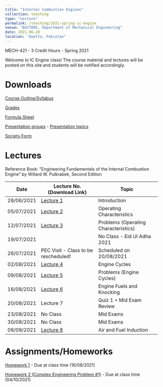 ```yaml
---
title: "Internal Combustion Engines"
collection: teaching
type: "Lecture"
permalink: /teaching/2021-spring-ic-engine
venue: "BUITEMS, Department of Mechanical Engineering"
date: 2021-06-28
location: "Quetta, Pakistan"
---
```


MECH-421 - 3 Credit Hours - Spring 2021

<!---
Internal Combustion Engines
======
-->

Welcome to IC Engine class! 
The course material and lectures will be posted on this site and students will be notified accordingly. 

Downloads
======
[Course Outline/Syllabus](https://github.com/kashifliaqat/kashifliaqat.github.io/raw/master/files/ic_syllabus.pdf)
    
[Grades](https://github.com/kashifliaqat/kashifliaqat.github.io/raw/master/files/ic_engine_2021/grades_ic_engine.pdf)

[Formula Sheet](https://github.com/kashifliaqat/kashifliaqat.github.io/raw/master/files/ic_engine_2021/Mid_Formula_Sheet.pdf)

[Presentation groups](https://github.com/kashifliaqat/kashifliaqat.github.io/raw/master/files/ic_engine_2021/Presentation_groups.pdf) - 
[Presentation topics](https://github.com/kashifliaqat/kashifliaqat.github.io/raw/master/files/ic_engine_2021/IC_Engine_Presentation_Topics.pdf)

[Society Form](https://github.com/kashifliaqat/kashifliaqat.github.io/raw/master/files/ic_engine_2021/Student%20Application%20Form.pdf)

Lectures
======
Reference Book: "Engineering Fundamentals of the Internal Combustion Engine" by Willard W. Pulkrabek, Second Edition

| **Date**   | **Lecture No. (Download Link)**                                                                                      | **Topic**                            |
|------------|----------------------------------------------------------------------------------------------------------------------|--------------------------------------|
| 28/06/2021 | [Lecture 1](https://github.com/kashifliaqat/kashifliaqat.github.io/raw/master/files/IC_Engine_1.pdf)                 | Introduction                         |
| 05/07/2021 | [Lecture 2](https://github.com/kashifliaqat/kashifliaqat.github.io/raw/master/files/ic_engine_2021/IC_Engine_2.pdf)  | Operating Characteristics            |
| 12/07/2021 | [Lecture 3](https://github.com/kashifliaqat/kashifliaqat.github.io/raw/master/files/ic_engine_2021/IC_Engine_3.pdf)  | Problems (Operating Characteristics) |
| 19/07/2021 |                                                                                                                      | No Class - Eid Ul Adha 2021          |
| 26/07/2021 | PEC Visit - Class to be rescheduled!                                                                                 | Scheduled on 20/08/2021              |
| 02/08/2021 | [Lecture 4](https://github.com/kashifliaqat/kashifliaqat.github.io/raw/master/files/ic_engine_2021/IC_Engine_4.pdf)  | Engine Cycles                        |
| 09/08/2021 | [Lecture 5](https://github.com/kashifliaqat/kashifliaqat.github.io/raw/master/files/ic_engine_2021/IC_Engine_5.pdf)  | Problems (Engine Cycles)             |
| 16/08/2021 | [Lecture 6](https://github.com/kashifliaqat/kashifliaqat.github.io/raw/master/files/ic_engine_2021/IC_Engine_6.pdf)  | Engine Fuels and Knocking            |
| 20/08/2021 | Lecture 7                                                                                                            | Quiz 1 + Mid Exam Review             | 
| 23/08/2021 | No Class                                                                                                             |  Mid Exams                           |
| 30/08/2021 | No Class                                                                                                             |  Mid Exams                           |
| 06/09/2021 | [Lecture 8](https://github.com/kashifliaqat/kashifliaqat.github.io/raw/master/files/ic_engine_2021/IC_Engine_8.pdf)  | Air and Fuel Induction               |



Assignments/Homeworks
======
[Homework 1](https://github.com/kashifliaqat/kashifliaqat.github.io/raw/master/files/ic_engine_2021/Homework_1_IC_Engine.pdf) - Due at class time (16/08/2021)

[Homework 2 (Complex Engineering Problem #1)](https://github.com/kashifliaqat/kashifliaqat.github.io/raw/master/files/ic_engine_2021/Homework_2_IC_Engine_CEP.pdf) - Due at class time (04/10/2021)


